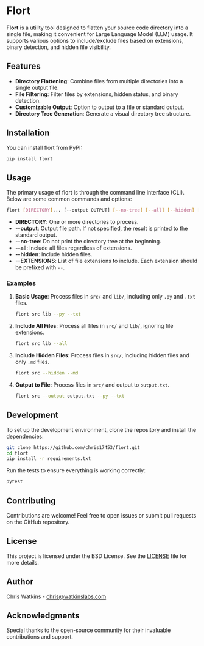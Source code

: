# Flort

**Flort** is a utility tool designed to flatten your source code directory into a single file, making it convenient for Large Language Model (LLM) usage. It supports various options to include/exclude files based on extensions, binary detection, and hidden file visibility.

## Features

- **Directory Flattening**: Combine files from multiple directories into a single output file.
- **File Filtering**: Filter files by extensions, hidden status, and binary detection.
- **Customizable Output**: Option to output to a file or standard output.
- **Directory Tree Generation**: Generate a visual directory tree structure.

## Installation

You can install flort from PyPI:

```bash
pip install flort
```

## Usage

The primary usage of flort is through the command line interface (CLI). Below are some common commands and options:

```bash
flort [DIRECTORY]... [--output OUTPUT] [--no-tree] [--all] [--hidden] [--EXTENSIONS]...
```

- **DIRECTORY**: One or more directories to process.
- **--output**: Output file path. If not specified, the result is printed to the standard output.
- **--no-tree**: Do not print the directory tree at the beginning.
- **--all**: Include all files regardless of extensions.
- **--hidden**: Include hidden files.
- **--EXTENSIONS**: List of file extensions to include. Each extension should be prefixed with `--`.

### Examples

1. **Basic Usage**: Process files in `src/` and `lib/`, including only `.py` and `.txt` files.
    ```bash
    flort src lib --py --txt
    ```

2. **Include All Files**: Process all files in `src/` and `lib/`, ignoring file extensions.
    ```bash
    flort src lib --all
    ```

3. **Include Hidden Files**: Process files in `src/`, including hidden files and only `.md` files.
    ```bash
    flort src --hidden --md
    ```

4. **Output to File**: Process files in `src/` and output to `output.txt`.
    ```bash
    flort src --output output.txt --py --txt
    ```

## Development

To set up the development environment, clone the repository and install the dependencies:

```bash
git clone https://github.com/chris17453/flort.git
cd flort
pip install -r requirements.txt
```

Run the tests to ensure everything is working correctly:

```bash
pytest
```

## Contributing

Contributions are welcome! Feel free to open issues or submit pull requests on the GitHub repository.

## License

This project is licensed under the BSD License. See the [LICENSE](LICENSE) file for more details.

## Author

Chris Watkins - [chris@watkinslabs.com](mailto:chris@watkinslabs.com)

## Acknowledgments

Special thanks to the open-source community for their invaluable contributions and support.